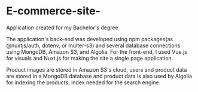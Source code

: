 # E-commerce-site-
Application created for my Bachelor's degree

The application's back-end was developed using npm packages(as @nuxtjs/auth, dotenv, or multer-s3) and several database connections using MongoDB, Amazon S3, and Algolia. For the front-end, I used Vue.js for visuals and Nuxt.js for making the site a single page application.

Product images are stored in Amazon S3's cloud, users and product data are stored in a MongoDB database and product data is also used by Algolia for indexing the products, index needed for the search engine.
